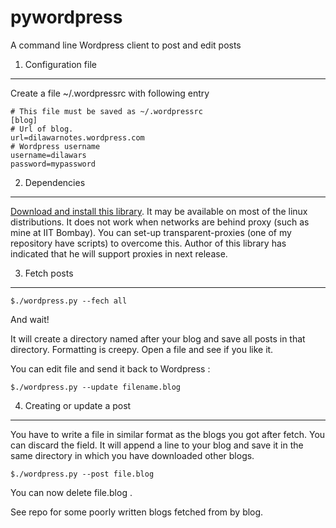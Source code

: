 pywordpress
===========

A command line Wordpress client to post and edit posts

1. Configuration file 
---------------------
Create a file ~/.wordpressrc with following entry 

    # This file must be saved as ~/.wordpressrc 
    [blog]
    # Url of blog. 
    url=dilawarnotes.wordpress.com
    # Wordpress username
    username=dilawars
    password=mypassword

2. Dependencies 
----------------

  [Download and install this
  library](https://github.com/maxcutler/python-wordpress-xmlrpc/blob/master/docs/index.rst).
  It may be available on most of the linux distributions. It does not work when
  networks are behind proxy (such as mine at IIT Bombay). You can set-up
  transparent-proxies (one of my repository have scripts) to overcome this.
  Author of this library has indicated that he will support proxies in
  next release. 

3. Fetch posts 
--------------
  
    $./wordpress.py --fech all 

  And wait! 
  
  It will create a directory named after your blog and save all posts
  in that directory. Formatting is creepy. Open a file and see if you like it.

  You can edit file and send it back to Wordpress :

    $./wordpress.py --update filename.blog 

4. Creating or update a post 
----------------------

  You have to write a file in similar format as the blogs you got after fetch.
  You can discard the <ID> </ID> field. It will append a <ID> </ID> line to your
  blog and save it in the same directory in which you have downloaded other
  blogs. 

    $./wordpress.py --post file.blog 

  You can now delete file.blog .


See repo for some poorly written blogs fetched from by blog.

